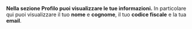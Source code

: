 **Nella sezione Profilo puoi visualizzare le tue informazioni.**
In particolare qui puoi visualizzare il tuo **nome** e **cognome**, il tuo **codice fiscale** e la tua **email**. 